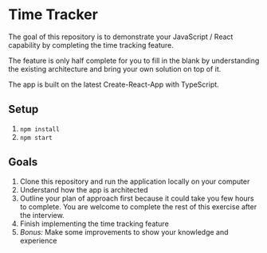 # Time Tracker

The goal of this repository is to demonstrate your JavaScript / React capability by completing the time tracking feature.

The feature is only half complete for you to fill in the blank by understanding the existing architecture and bring your own solution on top of it.

The app is built on the latest Create-React-App with TypeScript.

## Setup

1. ```npm install```
2. ```npm start```

## Goals

1. Clone this repository and run the application locally on your computer
2. Understand how the app is architected
3. Outline your plan of approach first because it could take you few hours to complete. You are welcome to complete the rest of this exercise after the interview.
4. Finish implementing the time tracking feature
5. *Bonus:* Make some improvements to show your knowledge and experience

